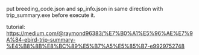 put breeding_code.json and sp_info.json in same direction  with trip_summary.exe before execute it.

tutorial:
https://medium.com/@raymond96383/%E7%B0%A1%E5%96%AE%E7%9A%84-ebird-trip-summary-%E4%B8%8B%E8%BC%89%E5%B7%A5%E5%85%B7-e9929752748
